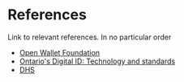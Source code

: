 # References
Link to relevant references. In no particular order

* [Open Wallet Foundation](https://www.linuxfoundation.org/press/linux-foundation-announces-an-intent-to-form-the-openwallet-foundation)
* [Ontario's Digital ID: Technology and standards](https://www.ontario.ca/page/ontarios-digital-id-technology-and-standards)
* [DHS](https://docs.google.com/spreadsheets/d/1Z4cYfjbbE-rABcfC-xab8miocKLomivYMUFibOh9BVo/edit)

